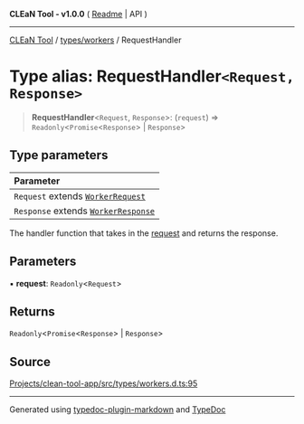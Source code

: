 **CLEaN Tool - v1.0.0** ( [Readme](../../../README.md) \| API )

***

[CLEaN Tool](../../../modules.md) / [types/workers](../README.md) / RequestHandler

# Type alias: RequestHandler`<Request, Response>`

> **RequestHandler**\<`Request`, `Response`\>: (`request`) => `Readonly`\<`Promise`\<`Response`\> \| `Response`\>

## Type parameters

| Parameter |
| :------ |
| `Request` extends [`WorkerRequest`](WorkerRequest.md) |
| `Response` extends [`WorkerResponse`](WorkerResponse.md) |

The handler function that takes in the [request](WorkerRequest.md) and returns the response.

## Parameters

▪ **request**: `Readonly`\<`Request`\>

## Returns

`Readonly`\<`Promise`\<`Response`\> \| `Response`\>

## Source

[Projects/clean-tool-app/src/types/workers.d.ts:95](https://github.com/yuckyh/clean-tool-app/)

***

Generated using [typedoc-plugin-markdown](https://www.npmjs.com/package/typedoc-plugin-markdown) and [TypeDoc](https://typedoc.org/)
